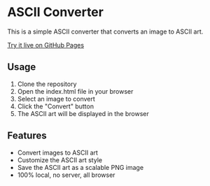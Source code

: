 # ASCII Converter

This is a simple ASCII converter that converts an image to ASCII art.

[Try it live on GitHub Pages](https://dolan.github.io/ascii-out/index.html)

## Usage

1. Clone the repository
2. Open the index.html file in your browser
3. Select an image to convert
4. Click the "Convert" button
5. The ASCII art will be displayed in the browser

## Features

- Convert images to ASCII art
- Customize the ASCII art style
- Save the ASCII art as a scalable PNG image
- 100% local, no server, all browser



